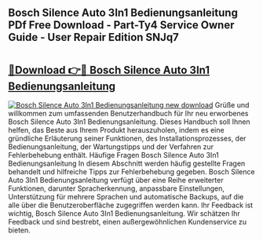 ## Bosch Silence Auto 3In1 Bedienungsanleitung PDf Free Download - Part-Ty4 Service Owner Guide - User Repair Edition SNJq7

# <h2><a href="http://df5s65t.blite.top/?on=Bosch+Silence+Auto+3In1+Bedienungsanleitung">🔗Download 👉🔴 Bosch Silence Auto 3In1 Bedienungsanleitung</a></h2>

[![Bosch Silence Auto 3In1 Bedienungsanleitung new download](https://i.imgur.com/lujVjoI.png)](http://df5s65t.blite.top/?on=Bosch+Silence+Auto+3In1+Bedienungsanleitung)
Grüße und willkommen zum umfassenden Benutzerhandbuch für Ihr neu erworbenes Bosch Silence Auto 3In1 Bedienungsanleitung. Dieses Handbuch soll Ihnen helfen, das Beste aus Ihrem Produkt herauszuholen, indem es eine gründliche Erläuterung seiner Funktionen, des Installationsprozesses, der Bedienungsanleitung, der Wartungstipps und der Verfahren zur Fehlerbehebung enthält. Häufige Fragen Bosch Silence Auto 3In1 Bedienungsanleitung In diesem Abschnitt werden häufig gestellte Fragen behandelt und hilfreiche Tipps zur Fehlerbehebung gegeben. Bosch Silence Auto 3In1 Bedienungsanleitung verfügt über eine Reihe erweiterter Funktionen, darunter Spracherkennung, anpassbare Einstellungen, Unterstützung für mehrere Sprachen und automatische Backups, auf die alle über die Benutzeroberfläche zugegriffen werden kann. Ihr Feedback ist wichtig, Bosch Silence Auto 3In1 Bedienungsanleitung. Wir schätzen Ihr Feedback und sind bestrebt, einen außergewöhnlichen Kundenservice zu bieten.
